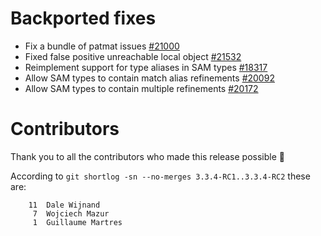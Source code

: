 # Backported fixes

- Fix a bundle of patmat issues [#21000](https://github.com/scala/scala3/pull/21000)
- Fixed false positive unreachable local object [#21532](https://github.com/scala/scala3/pull/21532)
- Reimplement support for type aliases in SAM types [#18317](https://github.com/scala/scala3/pull/18317)
- Allow SAM types to contain match alias refinements [#20092](https://github.com/scala/scala3/pull/20092)
- Allow SAM types to contain multiple refinements [#20172](https://github.com/scala/scala3/pull/20172)

# Contributors

Thank you to all the contributors who made this release possible 🎉

According to `git shortlog -sn --no-merges 3.3.4-RC1..3.3.4-RC2` these are:

```
    11  Dale Wijnand
     7  Wojciech Mazur
     1  Guillaume Martres
```

